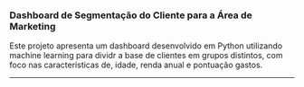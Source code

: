 ### Dashboard de Segmentação do Cliente para a Área de Marketing

Este projeto apresenta um dashboard desenvolvido em Python utilizando machine learning para dividr a base de clientes em grupos distintos, com foco nas características de, idade, renda anual e pontuação gastos.  

---
